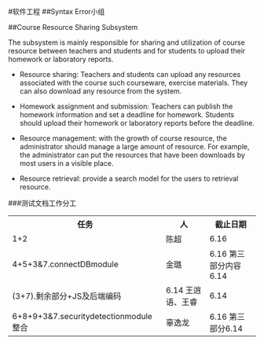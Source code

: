 #软件工程 
##Syntax Error小组

##Course Resource Sharing Subsystem

The subsystem is mainly responsible for sharing and utilization of course resource between teachers and students and for students to upload their homework or laboratory reports.

+   Resource sharing: Teachers and students can upload any resources associated with the course
such courseware, exercise materials. They can also download any resource from the system.

+    Homework assignment and submission: Teachers can publish the homework information and set a deadline for homework. Students should upload their homework or laboratory reports before the deadline.

+   Resource management: with the growth of course resource, the administrator should manage a large amount of resource. For example, the administrator can put the resources that have been downloads by most users in a visible place.

+   Resource retrieval: provide a search model for the users to retrieval resource.

###测试文档工作分工
<table>
<tr><th>任务</th><th>人</th><th>截止日期</th></tr>
<tr><td>1+2</td><td>陈超</td><td>6.16</td></tr>
<tr><td>4+5+3&7.connectDBmodule</td><td>金璐</td><td>6.16 第三部分内容6.14</td></tr>
<tr><td>(3+7).剩余部分+JS及后端编码</td><td>6.14 王逍语、王睿</td><td>6.14</td><tr>
<tr><td>6+8+9+3&7.securitydetectionmodule整合</td><td>辜逸龙</td><td>6.16 第三部分6.14</td></tr>
</table>
